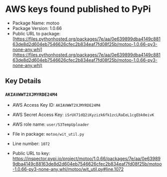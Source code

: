 # AWS keys found published to PyPi

* Package Name: motoo
* Package Version: 1.0.66
* Public URL to package: [https://files.pythonhosted.org/packages/7e/aa/0e639899dba4149c88163de8d2d604eb7546626cfec2b834eaf7fd08f25b/motoo-1.0.66-py3-none-any.whl](https://files.pythonhosted.org/packages/7e/aa/0e639899dba4149c88163de8d2d604eb7546626cfec2b834eaf7fd08f25b/motoo-1.0.66-py3-none-any.whl)

## Key Details

### `AKIAVWWT2XJMYRDE24M4`

* AWS Access Key ID: `AKIAVWWT2XJMYRDE24M4`
* AWS Secret Access Key: `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` 
* AWS role name: `user/S3TempUploader`
* File in package: `motoo/wit_util.py`
* Line number: `1072`

* Public URL to key: https://inspector.pypi.io/project/motoo/1.0.66/packages/7e/aa/0e639899dba4149c88163de8d2d604eb7546626cfec2b834eaf7fd08f25b/motoo-1.0.66-py3-none-any.whl/motoo/wit_util.py#line.1072


